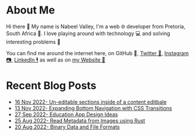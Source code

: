 # About Me

Hi there 👋 My name is Nabeel Valley, I'm a web 🌐 developer from Pretoria, South Africa 📍. I love playing around with technology 💻 and solving interesting problems 🔎

You can find me around the internet here, on GitHub 🐙, [Twitter 🐤](https://twitter.com/not_nabeel/), [Instagram 📷](https://www.instagram.com/nabeelvalley/), [LinkedIn 🕴](https://za.linkedin.com/in/nabeelvalley) as well as on [my Website 🎨](https://nabeelvalley.co.za/)

# Recent Blog Posts
<!-- BLOG-POST-LIST:START -->
- [16 Nov 2022- Un-editable sections inside of a content editbale](https://nabeelvalley.co.za/blog/2022/16-11/uneditable-sections-inside-of-conteneditable/)
- [13 Nov 2022- Expanding Bottom Navigation with CSS Transitions](https://nabeelvalley.co.za/blog/2022/13-11/svelte-expanding-nav/)
- [27 Sep 2022- Education App Design Ideas](https://nabeelvalley.co.za/blog/2022/27-09/open-education-app/)
- [25 Aug 2022- Read Metadata from Images using Rust](https://nabeelvalley.co.za/blog/2022/25-08/read-image-metadata/)
- [20 Aug 2022- Binary Data and File Formats](https://nabeelvalley.co.za/blog/2022/20-08/understanding-binary-files/)<!-- BLOG-POST-LIST:END -->
